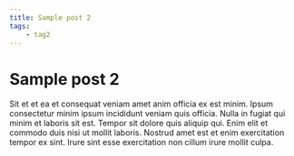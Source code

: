 ```yaml
---
title: Sample post 2
tags:
    - tag2
---
```


# Sample post 2

Sit et et ea et consequat veniam amet anim officia ex est minim. Ipsum consectetur minim ipsum incididunt veniam quis officia. Nulla in fugiat qui minim et laboris sit est. Tempor sit dolore quis aliquip qui. Enim elit et commodo duis nisi ut mollit laboris. Nostrud amet est et enim exercitation tempor ex sint. Irure sint esse exercitation non cillum irure mollit culpa.